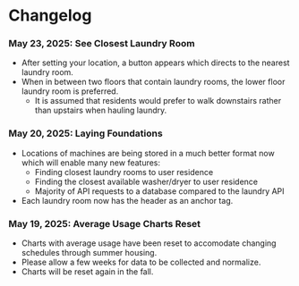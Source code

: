 # Changelog

### May 23, 2025: See Closest Laundry Room

- After setting your location, a button appears which directs to the nearest laundry room.
- When in between two floors that contain laundry rooms, the lower floor laundry room is preferred.
  - It is assumed that residents would prefer to walk downstairs rather than upstairs when hauling laundry.

### May 20, 2025: Laying Foundations

- Locations of machines are being stored in a much better format now which will enable many new features:
  - Finding closest laundry rooms to user residence
  - Finding the closest available washer/dryer to user residence
  - Majority of API requests to a database compared to the laundry API
- Each laundry room now has the header as an anchor tag.

### May 19, 2025: Average Usage Charts Reset

- Charts with average usage have been reset to accomodate changing schedules through summer housing.
- Please allow a few weeks for data to be collected and normalize.
- Charts will be reset again in the fall.
